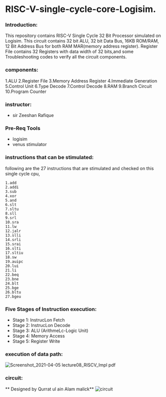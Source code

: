 # RISC-V-single-cycle-core-Logisim.
### Introduction:
This repository contains RISC-V Single Cycle 32 Bit Processor simulated on Logisim. This circuit contains 32 bit ALU, 32 bit Data Bus, 16KB ROM/RAM, 12 Bit Address Bus for both RAM MAR(memory address register). Register File contains 32 Registers with data width of 32 bits,and some Troubleshooting codes to verify all the circuit components.
### components:
1.ALU
2.Register File
3.Memory Address Register
4.Immediate Generation
5.Control Unit
6.Type Decode
7.Control Decode
8.RAM
9.Branch Circuit
10.Program Counter
### instructor:
* sir Zeeshan Rafique
### Pre-Req Tools
* logisim
* venus stimulator
### instructions that can be stimulated:
following are the 27 instructions that are stimulated and checked on this single cycle cpu,

    1.add
    2.addi
    3.sub
    4.xor
    5.and
    6.slt
    7.sltu
    8.sll
    9.srl
    10.sra
    11.lw
    12.jalr
    13.slli
    14.srli
    15.srai
    16.slti
    17.sltiu
    18.sw
    19.auipc
    20.lui
    21.li
    22.beq
    23.bne
    24.blt
    25.bge
    26.bltu
    27.bgeu
   ### Five Stages of Instruction execution:
   * Stage 1: InstrucLon Fetch 
   * Stage 2: InstrucLon Decode 
   * Stage 3: ALU (ArithmeLc-Logic Unit) 
   * Stage 4: Memory Access 
   * Stage 5: Register Write 
   ### execution of data path:
   ![Screenshot_2021-04-05 lecture08_RISCV_Impl pdf](https://user-images.githubusercontent.com/81563886/113519556-7b428980-95a6-11eb-81e5-b76991098c37.png)



### circuit:
** Designed by Qurrat ul ain Alam malick**
![circuit](https://user-images.githubusercontent.com/81563886/113519317-da9f9a00-95a4-11eb-8cba-889934314b95.png)
